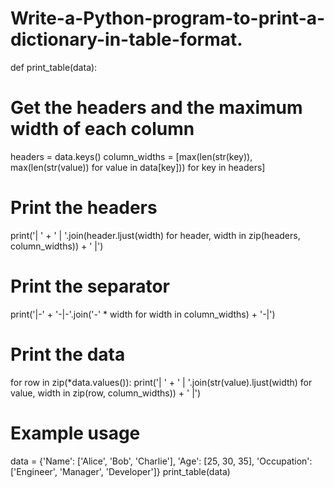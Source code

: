 # Write-a-Python-program-to-print-a-dictionary-in-table-format.
def print_table(data):
# Get the headers and the maximum width of each column
headers = data.keys()
column_widths = [max(len(str(key)), max(len(str(value)) for value in data[key])) for
key in headers]
# Print the headers
print('| ' + ' | '.join(header.ljust(width) for header, width in zip(headers,
column_widths)) + ' |')
# Print the separator
print('|-' + '-|-'.join('-' * width for width in column_widths) + '-|')
# Print the data
for row in zip(*data.values()):
print('| ' + ' | '.join(str(value).ljust(width) for value, width in zip(row,
column_widths)) + ' |')
# Example usage
data = {'Name': ['Alice', 'Bob', 'Charlie'], 'Age': [25, 30, 35], 'Occupation': ['Engineer',
'Manager', 'Developer']}
print_table(data)
